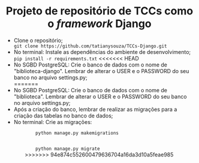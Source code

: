 <h1 align="center">Projeto de repositório de TCCs como o <em>framework</em> Django</h1>

<ul>
    <li>Clone o repositório;</li>
    <code>git clone https://github.com/tatianysouza/TCCs-Django.git</code>
    <li>No terminal: Instale as dependências do ambiente de desenvolvimento;</li>
    <code>pip install -r requirements.txt</code>    
<<<<<<< HEAD
    <li>No SGBD PostgreSQL: Crie o banco de dados com o nome de "biblioteca-django". Lembrar de alterar o USER e o PASSWORD do seu banco no arquivo settings.py;</li>
=======
    <li>No SGBD PostgreSQL: Crie o banco de dados com o nome de "biblioteca". Lembrar de alterar o USER e o PASSWORD do seu banco no arquivo settings.py;</li>
    <li>Após a criação do banco, lembrar de realizar as migrações para a criação das tabelas no banco de dados;</li>
    <li>No terminal: Crie as migrações:</li>
    <code>
        python manage.py makemigrations
    </code>
    <br>
    <code>
        python manage.py migrate
    </code>
>>>>>>> 94e874c552600479636704a16da3d10a5feae985
</ul>

